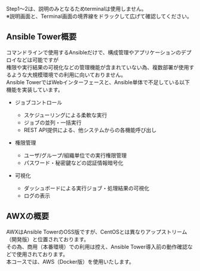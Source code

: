 Step1～2は、説明のみとなるためterminalは使用しません。  
※説明画面と、Terminal画面の境界線をドラックして広げて確認してください。

## Ansible Tower概要  
  
コマンドラインで使用するAnsibleだけで、構成管理やアプリケーションのデプロイなどは可能ですが  
権限や実行結果の可視化などの管理機能が含まれていない為、複数部署が使用するような大規模環境での利用に向いておりません。  
Ansible TowerではWebインターフェースと、Ansible単体で不足している以下機能を実装しています。  
  
- ジョブコントロール  
  - スケジューリングによる柔軟な実行  
  - ジョブの並列・一括実行  
  - REST API提供による、他システムからの各機能呼び出し  
  
- 権限管理  
  - ユーザ/グループ/組織単位での実行権限管理  
  - パスワード・秘密鍵などの認証情報暗号化  
  
- 可視化  
  - ダッシュボードによる実行ジョブ・処理結果の可視化  
  - ログの表示  
    
## AWXの概要  
AWXはAnsible TowerのOSS版ですが、CentOSとは異なりアップストリーム（開発版）と位置されております。  
その為、商用（本番環境）での利用は控え、Ansible Tower導入前の動作確認などで使用されております。  
本コースでは、AWS（Docker版）を使用いたします。